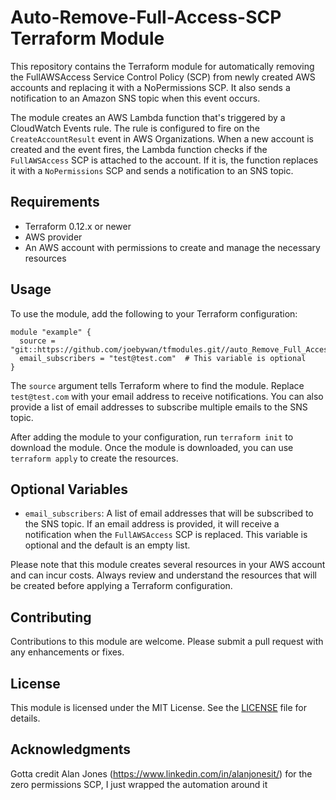 # Auto-Remove-Full-Access-SCP Terraform Module

This repository contains the Terraform module for automatically removing the FullAWSAccess Service Control Policy (SCP) from newly created AWS accounts and replacing it with a NoPermissions SCP. It also sends a notification to an Amazon SNS topic when this event occurs.

The module creates an AWS Lambda function that's triggered by a CloudWatch Events rule. The rule is configured to fire on the `CreateAccountResult` event in AWS Organizations. When a new account is created and the event fires, the Lambda function checks if the `FullAWSAccess` SCP is attached to the account. If it is, the function replaces it with a `NoPermissions` SCP and sends a notification to an SNS topic.

## Requirements

- Terraform 0.12.x or newer
- AWS provider
- An AWS account with permissions to create and manage the necessary resources

## Usage

To use the module, add the following to your Terraform configuration:

```hcl
module "example" {
  source = "git::https://github.com/joebywan/tfmodules.git//auto_Remove_Full_Access_SCP"
  email_subscribers = "test@test.com"  # This variable is optional
}
```

The `source` argument tells Terraform where to find the module. Replace `test@test.com` with your email address to receive notifications. You can also provide a list of email addresses to subscribe multiple emails to the SNS topic.

After adding the module to your configuration, run `terraform init` to download the module. Once the module is downloaded, you can use `terraform apply` to create the resources.

## Optional Variables

- `email_subscribers`: A list of email addresses that will be subscribed to the SNS topic. If an email address is provided, it will receive a notification when the `FullAWSAccess` SCP is replaced. This variable is optional and the default is an empty list.

Please note that this module creates several resources in your AWS account and can incur costs. Always review and understand the resources that will be created before applying a Terraform configuration.

## Contributing

Contributions to this module are welcome. Please submit a pull request with any enhancements or fixes.

## License

This module is licensed under the MIT License. See the [LICENSE](LICENSE) file for details.

## Acknowledgments

Gotta credit Alan Jones (https://www.linkedin.com/in/alanjonesit/) for the zero permissions SCP, I just wrapped the automation around it